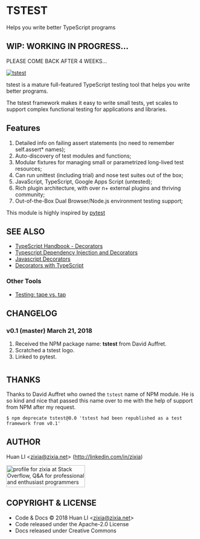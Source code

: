 # TSTEST
Helps you write better TypeScript programs

## WIP: WORKING IN PROGRESS...

PLEASE COME BACK AFTER 4 WEEKS...

[![tstest](https://zixia.github.io/tstest/images/tstest-logo.png)](https://github.com/zixia/tstest)

tstest is a mature full-featured TypeScript testing tool that helps you write better programs.

The tstest framework makes it easy to write small tests, yet scales to support complex functional testing for applications and libraries.

## Features

1. Detailed info on failing assert statements (no need to remember self.assert* names);
1. Auto-discovery of test modules and functions;
1. Modular fixtures for managing small or parametrized long-lived test resources;
1. Can run unittest (including trial) and nose test suites out of the box;
1. JavaScript, TypeScript, Google Apps Script (untested);
1. Rich plugin architecture, with over n+ external plugins and thriving community;
1. Out-of-the-Box Dual Browser/Node.js environment testing support;

This module is highly inspired by [pytest](https://pytest.org/)

## SEE ALSO

* [TypeScript Handbook - Decorators](https://github.com/Microsoft/TypeScript-Handbook/blob/master/pages/Decorators.md)
* [Typescript Dependency Injection and Decorators](http://source.coveo.com/2016/02/04/typescript-injection-decorator/)
* [Javascript Decorators](https://github.com/wycats/javascript-decorators)
* [Decorators with TypeScript](https://codingblast.com/decorators-intro/)

### Other Tools

* [Testing: tape vs. tap](https://remysharp.com/2016/02/08/testing-tape-vs-tap)

## CHANGELOG

### v0.1 (master) March 21, 2018
1. Received the NPM package name: **tstest** from David Auffret.
1. Scratched a tstest logo.
1. Linked to pytest.

#
## THANKS

Thanks to David Auffret who owned the `tstest` name of NPM module. He is so kind and nice that passed this name over to me with the help of support from NPM after my request.

```
$ npm deprecate tstest@0.0 'tstest had been republished as a test framework from v0.1'
```

## AUTHOR

Huan LI \<zixia@zixia.net\> (http://linkedin.com/in/zixia)

<a href="http://stackoverflow.com/users/1123955/zixia">
  <img src="http://stackoverflow.com/users/flair/1123955.png" width="208" height="58" alt="profile for zixia at Stack Overflow, Q&amp;A for professional and enthusiast programmers" title="profile for zixia at Stack Overflow, Q&amp;A for professional and enthusiast programmers">
</a>

## COPYRIGHT & LICENSE

* Code & Docs © 2018 Huan LI \<zixia@zixia.net\>
* Code released under the Apache-2.0 License
* Docs released under Creative Commons
